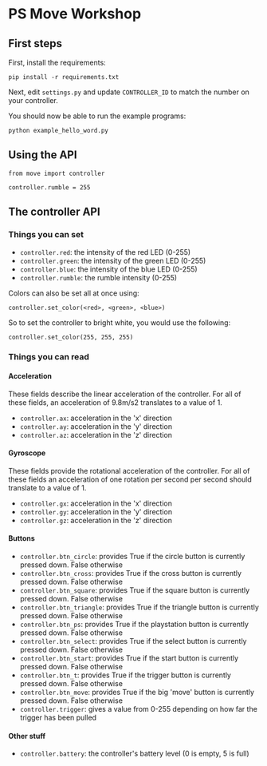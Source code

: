 # PS Move Workshop

## First steps

First, install the requirements:

    pip install -r requirements.txt

Next, edit `settings.py` and update `CONTROLLER_ID` to match the number on your controller.

You should now be able to run the example programs:

    python example_hello_word.py

## Using the API

    from move import controller

    controller.rumble = 255

## The controller API

### Things you can set
- `controller.red`: the intensity of the red LED (0-255)
- `controller.green`: the intensity of the green LED (0-255)
- `controller.blue`: the intensity of the blue LED (0-255)
- `controller.rumble`: the rumble intensity (0-255)

Colors can also be set all at once using:

    controller.set_color(<red>, <green>, <blue>)

So to set the controller to bright white, you would use the following:

    controller.set_color(255, 255, 255)

### Things you can read

#### Acceleration

These fields describe the linear acceleration of the controller. For all of these fields, an acceleration of 9.8m/s2 translates to a value of 1.

- `controller.ax`: acceleration in the 'x' direction
- `controller.ay`: acceleration in the 'y' direction
- `controller.az`: acceleration in the 'z' direction

#### Gyroscope

These fields provide the rotational acceleration of the controller. For all of these fields an acceleration of one rotation per second per second should translate to a value of 1.

- `controller.gx`: acceleration in the 'x' direction
- `controller.gy`: acceleration in the 'y' direction
- `controller.gz`: acceleration in the 'z' direction

#### Buttons

- `controller.btn_circle`: provides True if the circle button is currently pressed down. False otherwise
- `controller.btn_cross`: provides True if the cross  button is currently pressed down. False otherwise
- `controller.btn_square`: provides True if the square button is currently pressed down. False otherwise
- `controller.btn_triangle`: provides True if the triangle button is currently pressed down. False otherwise
- `controller.btn_ps`: provides True if the playstation button is currently pressed down. False otherwise
- `controller.btn_select`: provides True if the select button is currently pressed down. False otherwise
- `controller.btn_start`: provides True if the start button is currently pressed down. False otherwise
- `controller.btn_t`: provides True if the trigger button is currently pressed down. False otherwise
- `controller.btn_move`: provides True if the big 'move' button is currently pressed down. False otherwise
- `controller.trigger`: gives a value from 0-255 depending on how far the trigger has been pulled

#### Other stuff
- `controller.battery`: the controller's battery level (0 is empty, 5 is full)
